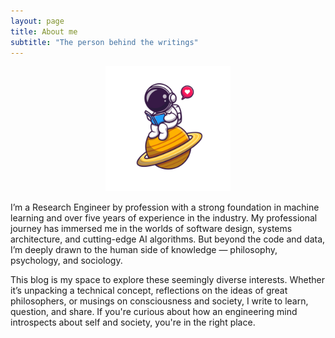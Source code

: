 ```yaml
---
layout: page
title: About me
subtitle: "The person behind the writings"
---
```


<p align="center"><img src="/assets/img/avatar-opt.png" alt="it's me!" width="200"/></p>

I’m a Research Engineer by profession with a strong foundation in machine learning and over five years of experience in the industry. My professional journey has immersed me in the worlds of software design, systems architecture, and cutting-edge AI algorithms. But beyond the code and data, I’m deeply drawn to the human side of knowledge — philosophy, psychology, and sociology.

This blog is my space to explore these seemingly diverse interests. Whether it’s unpacking a technical concept, reflections on the ideas of great philosophers, or musings on consciousness and society, I write to learn, question, and share. If you're curious about how an engineering mind introspects about self and society, you're in the right place.


